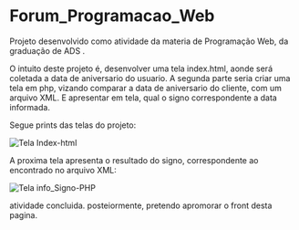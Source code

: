 # Forum_Programacao_Web

Projeto desenvolvido como atividade da materia de Programação Web, da graduação de ADS .

O intuito deste projeto é, desenvolver uma tela index.html, aonde será coletada a data de aniversario do usuario.
A segunda parte seria criar uma tela em php, vizando comparar a data de aniversario do cliente, com um arquivo XML. E apresentar
em tela, qual o signo correspondente a data informada.


Segue prints das telas do projeto:

![Tela Index-html](https://user-images.githubusercontent.com/91227185/195465219-aa3c3731-f9b3-4eb4-bed1-7ad3dc3954c8.PNG)



A proxima tela apresenta o resultado do signo, correspondente ao encontrado no arquivo XML:

![Tela info_Signo-PHP](https://user-images.githubusercontent.com/91227185/195465395-32204f4c-8339-41ae-a0a9-de5b891071c0.PNG)




atividade concluida. 
posteiormente, pretendo apromorar o front desta pagina.

